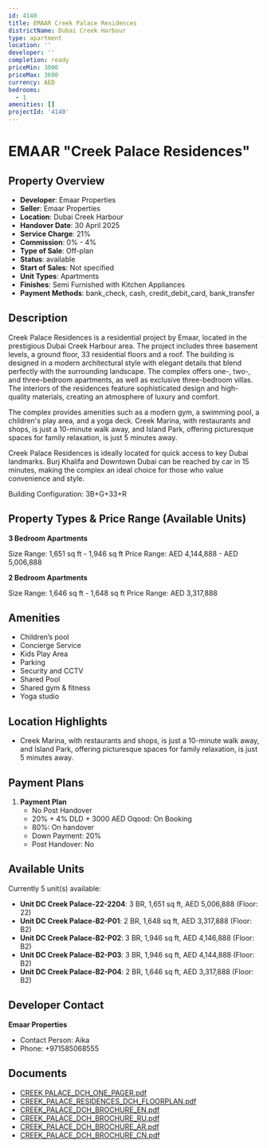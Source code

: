 ```yaml
---
id: 4140
title: EMAAR Creek Palace Residences
districtName: Dubai Creek Harbour
type: apartment
location: ''
developer: ''
completion: ready
priceMin: 3000
priceMax: 3600
currency: AED
bedrooms:
  - 1
amenities: []
projectId: '4140'
---
```


# EMAAR "Creek Palace Residences"

## Property Overview
- **Developer**: Emaar Properties
- **Seller**: Emaar Properties
- **Location**: Dubai Creek Harbour
- **Handover Date**: 30 April 2025
- **Service Charge**: 21%
- **Commission**: 0% - 4%
- **Type of Sale**: Off-plan
- **Status**: available
- **Start of Sales**: Not specified
- **Unit Types**: Apartments
- **Finishes**: Semi Furnished with Kitchen Appliances
- **Payment Methods**: bank_check, cash, credit_debit_card, bank_transfer

## Description
Creek Palace Residences is a residential project by Emaar, located in the prestigious Dubai Creek Harbour area. The project includes three basement levels, a ground floor, 33 residential floors and a roof. The building is designed in a modern architectural style with elegant details that blend perfectly with the surrounding landscape. The complex offers one-, two-, and three-bedroom apartments, as well as exclusive three-bedroom villas. The interiors of the residences feature sophisticated design and high-quality materials, creating an atmosphere of luxury and comfort.

The complex provides amenities such as a modern gym, a swimming pool, a children's play area, and a yoga deck. Creek Marina, with restaurants and shops, is just a 10-minute walk away, and Island Park, offering picturesque spaces for family relaxation, is just 5 minutes away.

Creek Palace Residences is ideally located for quick access to key Dubai landmarks. Burj Khalifa and Downtown Dubai can be reached by car in 15 minutes, making the complex an ideal choice for those who value convenience and style.

Building Configuration: 3B+G+33+R

## Property Types & Price Range (Available Units)
**3 Bedroom Apartments**

Size Range: 1,651 sq ft - 1,946 sq ft
Price Range: AED 4,144,888 - AED 5,006,888

**2 Bedroom Apartments**

Size Range: 1,646 sq ft - 1,648 sq ft
Price Range: AED 3,317,888

## Amenities
- Children’s pool
- Concierge Service
- Kids Play Area
- Parking
- Security and CCTV
- Shared Pool
- Shared gym & fitness
- Yoga studio

## Location Highlights
- Creek Marina, with restaurants and shops, is just a 10-minute walk away, and Island Park, offering picturesque spaces for family relaxation, is just 5 minutes away.

## Payment Plans
1. **Payment Plan**
   - No Post Handover
   - 20% + 4% DLD + 3000 AED Oqood: On Booking
   - 80%: On handover
   - Down Payment: 20%
   - Post Handover: No

## Available Units
Currently 5 unit(s) available:
- **Unit DC Creek Palace-22-2204**: 3 BR, 1,651 sq ft, AED 5,006,888 (Floor: 22)
- **Unit DC Creek Palace-B2-P01**: 2 BR, 1,648 sq ft, AED 3,317,888 (Floor: B2)
- **Unit DC Creek Palace-B2-P02**: 3 BR, 1,946 sq ft, AED 4,146,888 (Floor: B2)
- **Unit DC Creek Palace-B2-P03**: 3 BR, 1,946 sq ft, AED 4,144,888 (Floor: B2)
- **Unit DC Creek Palace-B2-P04**: 2 BR, 1,646 sq ft, AED 3,317,888 (Floor: B2)

## Developer Contact
**Emaar Properties**
- Contact Person: Aika
- Phone: +971585068555

## Documents
- [CREEK PALACE_DCH_ONE_PAGER.pdf](https://cdn.geniemap.net/2025/03/31/Su1BFsAfjEZJ2iEANVbK1OphEAm0YUKad7DkqKLa.pdf)
- [CREEK_PALACE_RESIDENCES_DCH_FLOORPLAN.pdf](https://cdn.geniemap.net/2025/03/31/76Bu3ly4sTgFyRnkNaWlBO4moJ82e8cwfsC83cdB.pdf)
- [CREEK_PALACE_DCH_BROCHURE_EN.pdf](https://cdn.geniemap.net/2025/03/31/IBhjUxRh8Uma6iMwPfHV7IEqEK5SmOzEEn5rDyOm.pdf)
- [CREEK_PALACE_DCH_BROCHURE_RU.pdf](https://cdn.geniemap.net/2025/03/31/hifyz01IeNdP1ONDrjJoR758MnfA1833WYF9agqr.pdf)
- [CREEK_PALACE_DCH_BROCHURE_AR.pdf](https://cdn.geniemap.net/2025/03/31/SjgzWSTKZJthU9R4OEJYwjOBPJY1TMqBfTwrpxpZ.pdf)
- [CREEK_PALACE_DCH_BROCHURE_CN.pdf](https://cdn.geniemap.net/2025/03/31/8gG1TwNnaEvIanRIGTUiIcRsfu9eHDcp6h6f553E.pdf)
